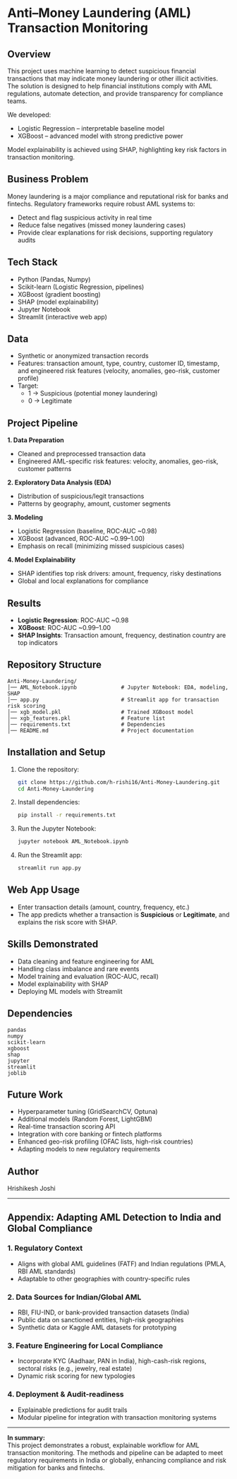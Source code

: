 # Anti–Money Laundering (AML) Transaction Monitoring

## Overview
This project uses machine learning to detect suspicious financial transactions that may indicate money laundering or other illicit activities. The solution is designed to help financial institutions comply with AML regulations, automate detection, and provide transparency for compliance teams.

We developed:
- Logistic Regression – interpretable baseline model
- XGBoost – advanced model with strong predictive power

Model explainability is achieved using SHAP, highlighting key risk factors in transaction monitoring.

## Business Problem
Money laundering is a major compliance and reputational risk for banks and fintechs. Regulatory frameworks require robust AML systems to:
- Detect and flag suspicious activity in real time
- Reduce false negatives (missed money laundering cases)
- Provide clear explanations for risk decisions, supporting regulatory audits

## Tech Stack
- Python (Pandas, Numpy)
- Scikit-learn (Logistic Regression, pipelines)
- XGBoost (gradient boosting)
- SHAP (model explainability)
- Jupyter Notebook
- Streamlit (interactive web app)

## Data
- Synthetic or anonymized transaction records
- Features: transaction amount, type, country, customer ID, timestamp, and engineered risk features (velocity, anomalies, geo-risk, customer profile)
- Target:
  - 1 → Suspicious (potential money laundering)
  - 0 → Legitimate

## Project Pipeline
**1. Data Preparation**
- Cleaned and preprocessed transaction data
- Engineered AML-specific risk features: velocity, anomalies, geo-risk, customer patterns

**2. Exploratory Data Analysis (EDA)**
- Distribution of suspicious/legit transactions
- Patterns by geography, amount, customer segments

**3. Modeling**
- Logistic Regression (baseline, ROC-AUC ~0.98)
- XGBoost (advanced, ROC-AUC ~0.99–1.00)
- Emphasis on recall (minimizing missed suspicious cases)

**4. Model Explainability**
- SHAP identifies top risk drivers: amount, frequency, risky destinations
- Global and local explanations for compliance

## Results
- **Logistic Regression**: ROC-AUC ~0.98
- **XGBoost**: ROC-AUC ~0.99–1.00
- **SHAP Insights**: Transaction amount, frequency, destination country are top indicators

## Repository Structure
```
Anti-Money-Laundering/
│── AML_Notebook.ipynb              # Jupyter Notebook: EDA, modeling, SHAP
│── app.py                          # Streamlit app for transaction risk scoring
│── xgb_model.pkl                   # Trained XGBoost model
│── xgb_features.pkl                # Feature list
│── requirements.txt                # Dependencies
│── README.md                       # Project documentation
```

## Installation and Setup

1. Clone the repository:
   ```bash
   git clone https://github.com/h-rishi16/Anti-Money-Laundering.git
   cd Anti-Money-Laundering
   ```

2. Install dependencies:
   ```bash
   pip install -r requirements.txt
   ```

3. Run the Jupyter Notebook:
   ```bash
   jupyter notebook AML_Notebook.ipynb
   ```

4. Run the Streamlit app:
   ```bash
   streamlit run app.py
   ```

## Web App Usage
- Enter transaction details (amount, country, frequency, etc.)
- The app predicts whether a transaction is **Suspicious** or **Legitimate**, and explains the risk score with SHAP.

## Skills Demonstrated
- Data cleaning and feature engineering for AML
- Handling class imbalance and rare events
- Model training and evaluation (ROC-AUC, recall)
- Model explainability with SHAP
- Deploying ML models with Streamlit

## Dependencies
```
pandas
numpy
scikit-learn
xgboost
shap
jupyter
streamlit
joblib
```

## Future Work
- Hyperparameter tuning (GridSearchCV, Optuna)
- Additional models (Random Forest, LightGBM)
- Real-time transaction scoring API
- Integration with core banking or fintech platforms
- Enhanced geo-risk profiling (OFAC lists, high-risk countries)
- Adapting models to new regulatory requirements

## Author
Hrishikesh Joshi

---

## Appendix: Adapting AML Detection to India and Global Compliance

### 1. Regulatory Context
- Aligns with global AML guidelines (FATF) and Indian regulations (PMLA, RBI AML standards)
- Adaptable to other geographies with country-specific rules

### 2. Data Sources for Indian/Global AML
- RBI, FIU-IND, or bank-provided transaction datasets (India)
- Public data on sanctioned entities, high-risk geographies
- Synthetic data or Kaggle AML datasets for prototyping

### 3. Feature Engineering for Local Compliance
- Incorporate KYC (Aadhaar, PAN in India), high-cash-risk regions, sectoral risks (e.g., jewelry, real estate)
- Dynamic risk scoring for new typologies

### 4. Deployment & Audit-readiness
- Explainable predictions for audit trails
- Modular pipeline for integration with transaction monitoring systems

---

**In summary:**  
This project demonstrates a robust, explainable workflow for AML transaction monitoring. The methods and pipeline can be adapted to meet regulatory requirements in India or globally, enhancing compliance and risk mitigation for banks and fintechs.
